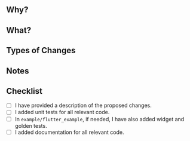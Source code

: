 ## Why?

<!--- Why is this PR being filed? What problem does it solve? --->

## What?

<!--- What solution did you develop in this PR? --->

## Types of Changes

<!-- Uncomment the type(s) that matches the changes in this Pull Request. -->

<!-- - Bug fix (non-breaking change which fixes an issue) -->
<!-- - New feature (non-breaking change which adds functionality) -->
<!-- - Breaking change (fix or feature that would cause existing functionality to change) -->
<!-- - Documentation change (change to update documentation) -->
<!-- - General improvements (quality updates to improve the stability of the project) -->

## Notes

<!--- If appropriate, provide some additional notes relevant to the PR. --->

## Checklist

- [ ] I have provided a description of the proposed changes.
- [ ] I added unit tests for all relevant code.
- [ ] In `example/flutter_example`, if needed, I have also added widget and golden tests.
- [ ] I added documentation for all relevant code.
